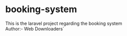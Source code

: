 # booking-system
This is the laravel project regarding the booking system
<br>
Author:- Web Downloaders`
